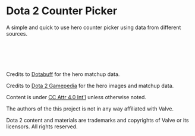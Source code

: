 Dota 2 Counter Picker
=======

A simple and quick to use hero counter picker using data from different sources.

&nbsp;
=======

Credits to [Dotabuff](http://www.dotabuff.com) for the hero matchup data.

Credits to [Dota 2 Gamepedia](http://dota2.gamepedia.com) for the hero images and matchup data.

Content is under [CC Attr 4.0 Int'l](http://creativecommons.org/licenses/by/4.0) unless otherwise noted.

The authors of the this project is not in any way affiliated with Valve.

Dota 2 content and materials are trademarks and copyrights of Valve or its licensors. All rights reserved.
